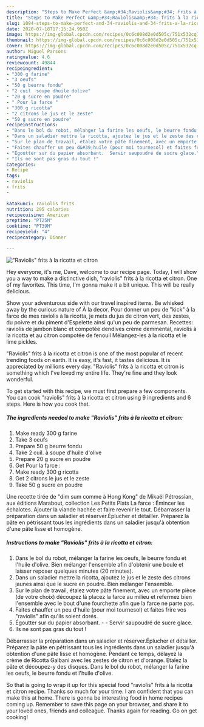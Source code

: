 ```yaml
---
description: "Steps to Make Perfect &amp;#34;Raviolis&amp;#34; frits à la ricotta et citron"
title: "Steps to Make Perfect &amp;#34;Raviolis&amp;#34; frits à la ricotta et citron"
slug: 1094-steps-to-make-perfect-and-34-raviolis-and-34-frits-a-la-ricotta-et-citron
date: 2020-07-18T17:15:24.950Z
image: https://img-global.cpcdn.com/recipes/0c6c008d2e0d505c/751x532cq70/raviolis-frits-a-la-ricotta-et-citron-photo-principale-de-la-recette.jpg
thumbnail: https://img-global.cpcdn.com/recipes/0c6c008d2e0d505c/751x532cq70/raviolis-frits-a-la-ricotta-et-citron-photo-principale-de-la-recette.jpg
cover: https://img-global.cpcdn.com/recipes/0c6c008d2e0d505c/751x532cq70/raviolis-frits-a-la-ricotta-et-citron-photo-principale-de-la-recette.jpg
author: Miguel Parsons
ratingvalue: 4.6
reviewcount: 49844
recipeingredient:
- "300 g farine"
- "3 oeufs"
- "50 g beurre fondu"
- "2 cuil  soupe dhuile dolive"
- "20 g sucre en poudre"
- " Pour la farce "
- "300 g ricotta"
- "2 citrons le jus et le zeste"
- "50 g sucre en poudre"
recipeinstructions:
- "Dans le bol du robot, mélanger la farine les oeufs, le beurre fondu et l&#39;huile d&#39;olive. Bien mélanger l&#39;ensemble afin d&#39;obtenir une boule et laisser reposer quelques minutes (20 minutes)."
- "Dans un saladier mettre la ricotta, ajoutez le jus et le zeste des citrons jaunes ainsi que le sucre en poudre. Bien mélanger l&#39;ensemble."
- "Sur le plan de travail, étalez votre pâte finement, avec un emporte pièce (de votre choix) découpez là placez la farce au milieu et refermez bien l&#39;ensemble avec le bout d&#39;une fourchette afin que la farce ne parte pas."
- "Faites chauffer un peu d&#39;huile (pour moi tournesol) et faites frire vos &#34;raviolis&#34; afin qu&#39;ils soient dorés."
- "Égoutter sur du papier absorbant.  Servir saupoudré de sucre glace."
- "Ils ne sont pas gras du tout !"
categories:
- Recipe
tags:
- raviolis
- frits
- 

katakunci: raviolis frits  
nutrition: 295 calories
recipecuisine: American
preptime: "PT25M"
cooktime: "PT39M"
recipeyield: "4"
recipecategory: Dinner

---
```



![&#34;Raviolis&#34; frits à la ricotta et citron](https://img-global.cpcdn.com/recipes/0c6c008d2e0d505c/751x532cq70/raviolis-frits-a-la-ricotta-et-citron-photo-principale-de-la-recette.jpg)

Hey everyone, it's me, Dave, welcome to our recipe page. Today, I will show you a way to make a distinctive dish, &#34;raviolis&#34; frits à la ricotta et citron. One of my favorites. This time, I'm gonna make it a bit unique. This will be really delicious.

Show your adventurous side with our travel inspired items. Be whisked away by the curious nature of À la decor. Pour donner un peu de &#34;kick&#34; à la farce de mes raviolis à la ricotta, je mets du jus de citron vert, des zestes, du poivre et du piment d&#39;Espelette ainsi qu&#39;un peu de parmesan. Recettes: raviolis de jambon blanc et compotée dendives crème demmental, raviolis à la ricotta et au citron compotée de fenouil Mélangez-les à la ricotta et le lime pickles.

&#34;Raviolis&#34; frits à la ricotta et citron is one of the most popular of recent trending foods on earth. It is easy, it's fast, it tastes delicious. It is appreciated by millions every day. &#34;Raviolis&#34; frits à la ricotta et citron is something which I've loved my entire life. They're fine and they look wonderful.


To get started with this recipe, we must first prepare a few components. You can cook &#34;raviolis&#34; frits à la ricotta et citron using 9 ingredients and 6 steps. Here is how you cook that.

<!--inarticleads1-->

##### The ingredients needed to make &#34;Raviolis&#34; frits à la ricotta et citron:

1. Make ready 300 g farine
1. Take 3 oeufs
1. Prepare 50 g beurre fondu
1. Take 2 cuil. à soupe d&#39;huile d&#39;olive
1. Prepare 20 g sucre en poudre
1. Get  Pour la farce :
1. Make ready 300 g ricotta
1. Get 2 citrons le jus et le zeste
1. Take 50 g sucre en poudre


Une recette tirée de &#34;dim sum comme à Hong Kong&#34; de Mikaël Pétrossian, aux éditions Marabout, collection Les Petits Plats La farce : Émincer les échalotes. Ajouter la viande hachée et faire revenir le tout. Débarrasser la préparation dans un saladier et réserver.Éplucher et détailler. Préparez la pâte en pétrissant tous les ingrédients dans un saladier jusqu&#39;à obtention d&#39;une pâte lisse et homogène. 

<!--inarticleads2-->

##### Instructions to make &#34;Raviolis&#34; frits à la ricotta et citron:

1. Dans le bol du robot, mélanger la farine les oeufs, le beurre fondu et l&#39;huile d&#39;olive. Bien mélanger l&#39;ensemble afin d&#39;obtenir une boule et laisser reposer quelques minutes (20 minutes).
1. Dans un saladier mettre la ricotta, ajoutez le jus et le zeste des citrons jaunes ainsi que le sucre en poudre. Bien mélanger l&#39;ensemble.
1. Sur le plan de travail, étalez votre pâte finement, avec un emporte pièce (de votre choix) découpez là placez la farce au milieu et refermez bien l&#39;ensemble avec le bout d&#39;une fourchette afin que la farce ne parte pas.
1. Faites chauffer un peu d&#39;huile (pour moi tournesol) et faites frire vos &#34;raviolis&#34; afin qu&#39;ils soient dorés.
1. Égoutter sur du papier absorbant. -  - Servir saupoudré de sucre glace.
1. Ils ne sont pas gras du tout !


Débarrasser la préparation dans un saladier et réserver.Éplucher et détailler. Préparez la pâte en pétrissant tous les ingrédients dans un saladier jusqu&#39;à obtention d&#39;une pâte lisse et homogène. Pendant ce temps, délayez la crème de Ricotta Galbani avec les zestes de citron et d&#39;orange. Etalez la pâte et découpez-y des disques. Dans le bol du robot, mélanger la farine les oeufs, le beurre fondu et l&#39;huile d&#39;olive. 

So that is going to wrap it up for this special food &#34;raviolis&#34; frits à la ricotta et citron recipe. Thanks so much for your time. I am confident that you can make this at home. There is gonna be interesting food in home recipes coming up. Remember to save this page on your browser, and share it to your loved ones, friends and colleague. Thanks again for reading. Go on get cooking!
